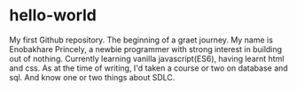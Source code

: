 # hello-world
My first Github repository. The beginning of a graet journey.
My name is Enobakhare Princely, a newbie programmer with strong interest in building out of nothing. Currently learning vanilla javascript(ES6), having learnt html and css.
As at the time of writing, I'd taken a course or two on database and sql. And know one or two things about SDLC.

